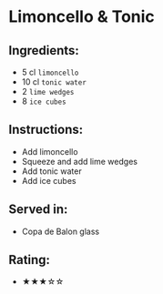 # Limoncello & Tonic

## Ingredients:
- 5 cl `limoncello`
- 10 cl `tonic water`
- 2 `lime wedges`
- 8 `ice cubes`

## Instructions:
- Add limoncello
- Squeeze and add lime wedges
- Add tonic water
- Add ice cubes

## Served in:
- Copa de Balon glass

## Rating:
- ★★★☆☆